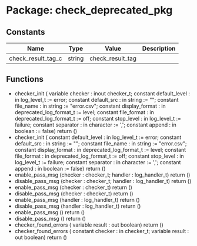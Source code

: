 # Package: check_deprecated_pkg
## Constants
| Name               | Type   | Value             | Description |
| ------------------ | ------ | ----------------- | ----------- |
| check_result_tag_c | string |  check_result_tag |             |
## Functions
- checker_init <font id="function_arguments">(    variable checker : inout checker_t;
    constant default_level  : in log_level_t  := error;
    constant default_src    : in string       := "";
    constant file_name      : in string       := "error.csv";
    constant display_format : in deprecated_log_format_t := level;
    constant file_format    : in deprecated_log_format_t := off;
    constant stop_level : in log_level_t := failure;
    constant separator      : in character    := ',';
    constant append         : in boolean      := false)</font> <font id="function_return">return ()</font>
- checker_init <font id="function_arguments">(    constant default_level  : in log_level_t  := error;
    constant default_src    : in string       := "";
    constant file_name      : in string       := "error.csv";
    constant display_format : in deprecated_log_format_t := level;
    constant file_format    : in deprecated_log_format_t := off;
    constant stop_level : in log_level_t := failure;
    constant separator      : in character    := ',';
    constant append         : in boolean      := false)</font> <font id="function_return">return ()</font>
- enable_pass_msg <font id="function_arguments">(checker : checker_t; handler : log_handler_t)</font> <font id="function_return">return ()</font>
- disable_pass_msg <font id="function_arguments">(checker : checker_t; handler : log_handler_t)</font> <font id="function_return">return ()</font>
- enable_pass_msg <font id="function_arguments">(checker : checker_t)</font> <font id="function_return">return ()</font>
- disable_pass_msg <font id="function_arguments">(checker : checker_t)</font> <font id="function_return">return ()</font>
- enable_pass_msg <font id="function_arguments">(handler : log_handler_t)</font> <font id="function_return">return ()</font>
- disable_pass_msg <font id="function_arguments">(handler : log_handler_t)</font> <font id="function_return">return ()</font>
- enable_pass_msg <font id="function_arguments">()</font> <font id="function_return">return ()</font>
- disable_pass_msg <font id="function_arguments">()</font> <font id="function_return">return ()</font>
- checker_found_errors <font id="function_arguments">(    variable result : out boolean)</font> <font id="function_return">return ()</font>
- checker_found_errors <font id="function_arguments">(    constant checker : in checker_t;
    variable result : out   boolean)</font> <font id="function_return">return ()</font>
